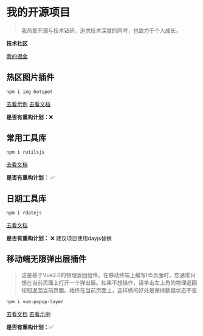 # 我的开源项目

> 我热爱开源与技术钻研，追求技术深度的同时，也致力于个人成长。

**技术社区**

[我的掘金](https://juejin.cn/user/4212984287071710)

## 热区图片插件

```bash
npm i img-hotspot
```
[去看示例](https://codesandbox.io/p/sandbox/image-hotspot-tu-pian-re-qu-lkczjc) [去看文档](https://www.npmjs.com/package/img-hotspot)

**是否有重构计划：**❌


## 常用工具库

```bash
npm i rutilsjs
```
[去看文档](https://shufei021.github.io/rutils/)

**是否有重构计划：** ✅ 

## 日期工具库

```bash
npm i rdatejs
```
[去看文档](https://shufei021.github.io/rdate/)

**是否有重构计划：** ❌  建议项目使用dayjs替换



## 移动端无限弹出层插件

> 这是基于Vue2.0的物理返回组件。在移动终端上编写H5页面时，您通常只想在当前页面上打开一个弹出层。如果不想操作，请单击左上角的物理返回按钮返回当前页面。始终在当前页面上，这样做的好处是保持数据状态不变

```bash
npm i vue-popup-layer
```
[去看文档](https://www.npmjs.com/package/vue-popup-layer) [去看示例](https://codesandbox.io/p/sandbox/blissful-microservice-0q3mo)

**是否有重构计划：**✅ 

<OpenSource />


<!-- import updater from 'electron-updater' // ✅ ❌ ReferenceError: -->